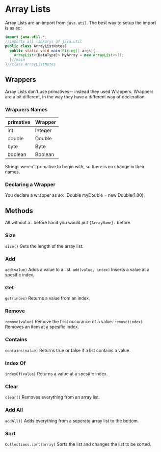 # Array Lists
Array Lists are an import from `java.util`. The best way to setup the import is as so:
```Java
import java.util.*;
//imports all librarys of java.util
public class ArrayListNotes{
  public static void main(String[] args){
    ArrayList<{DataType}> MyArray = new ArrayList<>();
  }//main
}//class ArrayListNotes
```
## Wrappers
Array Lists don't use primatives-- instead they used Wrappers. Wrappers are a bit different, in the way they have a different way of decleration.
### Wrappers Names
| primative | Wrapper |
|-----------|---------|
| int       | Integer |
| double    | Double  |
| byte      | Byte    |
| boolean   | Boolean |
Strings weren't primative to begin with, so there is no change in their names.

### Declaring a Wrapper
You declare a wrapper as so:
`Double myDouble = new Double(1.00);

## Methods
All without a . before hand you would put `{ArrayName}.` before.
### Size
`size()`
Gets the length of the array list.
### Add
`add(value)`
Adds a value to a list.
`add(value, index)`
Inserts a value at a spesific index.
### Get
`get(index)`
Returns a value from an index.
### Remove
`remove(value)`
Remove the first occurance of a value.
`remove(index)`
Removes an item at a spesific index.
### Contains
`contains(value)`
Returns true or false if a list contains a value.
### Index Of
`indexOf(value)`
Returns a value at a spesific index.
### Clear
`clear()`
Removes everything from an array list.
### Add All
`addAll()`
Adds everything from a seperate array list to the bottom.
### Sort
`Collections.sort(array)`
Sorts the list and changes the list to be sorted.
